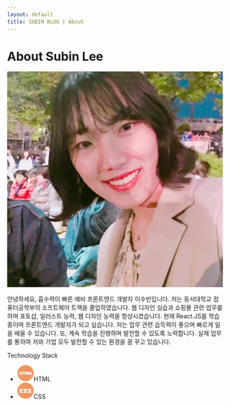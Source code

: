 ```yaml
---
layout: default
title: SUBIN BLOG | About
---
```


<div class="post">
	<h1 class="pageTitle">About Subin Lee</h1>
	<article>
	<div class="profile_img">
		<img src="/assets/img/profile.jpg">
	</div>
	<div class="profile_script">
		<p>안녕하세요, 흡수력이 빠른 예비 프론트엔드 개발자 이수빈입니다. 저는 동서대학교 컴퓨터공학부의 소프트웨어 트랙을 졸업하였습니다. 웹 디자인 실습과 쇼핑몰 관련 업무를 하며 포토샵, 일러스트 능력, 웹 디자인 능력을 항샹시켰습니다. 현재 React.JS를 학습중이며 프론트엔드 개발자가 되고 싶습니다. 저는 업무 관련 습득력이 좋으며 빠르게 일을 배울 수 있습니다. 또, 계속 학습을 진행하며 발전할 수 있도록 노력합니다. 실제 업무를 통하여 저와 기업 모두 발전할 수 있는 환경을 꿈 꾸고 있습니다.</p>
	</div>
	</article>
	<div class="smallTitle">Technology Stack</div>
	<ul>
		<li class="abil"><img src="/assets/img/img1.png">HTML</li>
		<li class="abil"><img src="/assets/img/img2.png">CSS</li>
  	</ul>
</div>

